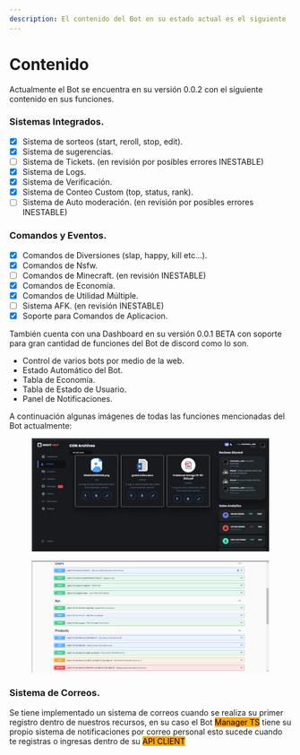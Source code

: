 ```yaml
---
description: El contenido del Bot en su estado actual es el siguiente
---
```


# Contenido

Actualmente el Bot se encuentra en su versión 0.0.2 con el siguiente contenido en sus funciones.



### &#x20;                                              Sistemas Integrados.

* [x] Sistema de sorteos (start, reroll, stop, edit).
* [x] Sistema de sugerencias.
* [ ] Sistema de Tickets. (en revisión por posibles errores INESTABLE)
* [x] Sistema de Logs.
* [x] Sistema de Verificación.
* [x] Sistema de Conteo Custom (top, status, rank).
* [ ] Sistema de Auto moderación. (en revisión por posibles errores INESTABLE)

### &#x20;                                             Comandos y Eventos.

* [x] Comandos de Diversiones (slap, happy, kill etc...).
* [x] Comandos de Nsfw.
* [ ] Comandos de Minecraft. (en revisión INESTABLE)
* [x] Comandos de Economía.
* [x] Comandos de Utilidad Múltiple.
* [ ] Sistema AFK. (en revisión INESTABLE)
* [x] Soporte para Comandos de Aplicacion.

También cuenta con una Dashboard en su versión 0.0.1 BETA con soporte para gran cantidad de funciones del Bot de discord como lo son.

* Control de varios bots por medio de la web.
* Estado Automático del Bot.
* Tabla de Economía.
* Tabla de Estado de Usuario.
* Panel de Notificaciones.

A continuación algunas imágenes de todas las funciones mencionadas del Bot actualmente:

<figure><img src="../../.gitbook/assets/Captura de pantalla 2023-09-16 080051.png" alt=""><figcaption></figcaption></figure>

<figure><img src="../../.gitbook/assets/Captura de pantalla 2023-09-15 001846.png" alt=""><figcaption></figcaption></figure>

### &#x20;                                                          Sistema de Correos.

Se tiene implementado un sistema de correos cuando se realiza su primer registro dentro de nuestros recursos, en su caso el Bot <mark style="background-color:orange;">Manager TS</mark> tiene su propio sistema de notificaciones por correo personal esto sucede cuando te registras o ingresas dentro de su <mark style="background-color:orange;">API CLIENT</mark>&#x20;
